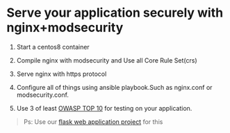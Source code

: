 # Serve your application securely with nginx+modsecurity

1. Start a centos8 container

2. Compile nginx with modsecurity and Use all Core Rule Set(crs)

3. Serve nginx with https protocol

4. Configure all of things using ansible playbook.Such as nginx.conf or modsecurity.conf.

5. Use 3 of least [OWASP TOP 10](#https://owasp.org/Top10/) for testing on your application.

> Ps: Use our [flask web application project](#https://github.com/fatihusta/intern-projects/tree/main/flask-web-app-project) for this